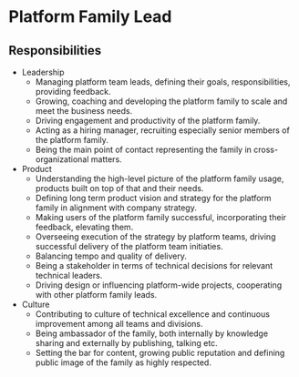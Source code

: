 # Platform Family Lead

## Responsibilities

- Leadership
  - Managing platform team leads, defining their goals, responsibilities, providing feedback.
  - Growing, coaching and developing the platform family to scale and meet the business needs.
  - Driving engagement and productivity of the platform family.
  - Acting as a hiring manager, recruiting especially senior members of the platform family.
  - Being the main point of contact representing the family in cross-organizational matters.
- Product
  - Understanding the high-level picture of the platform family usage, products built on top of that and their needs.
  - Defining long term product vision and strategy for the platform family in alignment with company strategy.
  - Making users of the platform family successful, incorporating their feedback, elevating them.
  - Overseeing execution of the strategy by platform teams, driving successful delivery of the platform team initiaties.
  - Balancing tempo and quality of delivery.
  - Being a stakeholder in terms of technical decisions for relevant technical leaders.
  - Driving design or influencing platform-wide projects, cooperating with other platform family leads.
- Culture
  - Contributing to culture of technical excellence and continuous improvement among all teams and divisions.
  - Being ambassador of the family, both internally by knowledge sharing and externally by publishing, talking etc.
  - Setting the bar for content, growing public reputation and defining public image of the family as highly respected.
